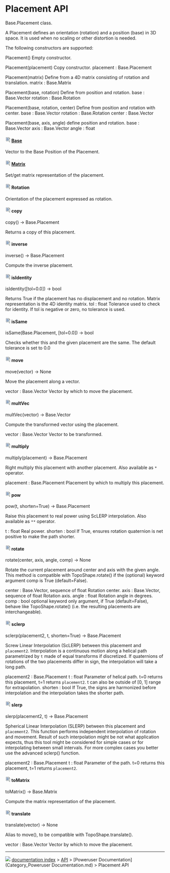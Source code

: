# Placement API

Base.Placement class.

A Placement defines an orientation (rotation) and a position (base) in 3D space.
It is used when no scaling or other distortion is needed.

The following constructors are supported:

Placement()
Empty constructor.

Placement(placement)
Copy constructor.
placement : Base.Placement

Placement(matrix)
Define from a 4D matrix consisting of rotation and translation.
matrix : Base.Matrix

Placement(base, rotation)
Define from position and rotation.
base : Base.Vector
rotation : Base.Rotation

Placement(base, rotation, center)
Define from position and rotation with center.
base : Base.Vector
rotation : Base.Rotation
center : Base.Vector

Placement(base, axis, angle)
define position and rotation.
base : Base.Vector
axis : Base.Vector
angle : float



#### <img src="images/Type_enum.svg" style="width:16px;"> [Base](Base_API.md)

Vector to the Base Position of the Placement.



#### <img src="images/Type_enum.svg" style="width:16px;"> [Matrix](Matrix_API.md)

Set/get matrix representation of the placement.



#### <img src="images/Type_enum.svg" style="width:16px;"> Rotation

Orientation of the placement expressed as rotation.



#### <img src="images/Type_enum.svg" style="width:16px;"> copy

copy() -> Base.Placement

Returns a copy of this placement.



#### <img src="images/Type_enum.svg" style="width:16px;"> inverse

inverse() -> Base.Placement

Compute the inverse placement.



#### <img src="images/Type_enum.svg" style="width:16px;"> isIdentity

isIdentity([tol=0.0]) -> bool

Returns True if the placement has no displacement and no rotation.
Matrix representation is the 4D identity matrix.
tol : float
    Tolerance used to check for identity.
    If tol is negative or zero, no tolerance is used.



#### <img src="images/Type_enum.svg" style="width:16px;"> isSame

isSame(Base.Placement, [tol=0.0]) -> bool

Checks whether this and the given placement are the same.
The default tolerance is set to 0.0



#### <img src="images/Type_enum.svg" style="width:16px;"> move

move(vector) -> None

Move the placement along a vector.

vector : Base.Vector
    Vector by which to move the placement.



#### <img src="images/Type_enum.svg" style="width:16px;"> multVec

multVec(vector) -> Base.Vector

Compute the transformed vector using the placement.

vector : Base.Vector
    Vector to be transformed.



#### <img src="images/Type_enum.svg" style="width:16px;"> multiply

multiply(placement) -> Base.Placement

Right multiply this placement with another placement.
Also available as `*` operator.

placement : Base.Placement
    Placement by which to multiply this placement.



#### <img src="images/Type_enum.svg" style="width:16px;"> pow

pow(t, shorten=True) -> Base.Placement

Raise this placement to real power using ScLERP interpolation.
Also available as `**` operator.

t : float
    Real power.
shorten : bool
    If True, ensures rotation quaternion is net positive to make
    the path shorter.



#### <img src="images/Type_enum.svg" style="width:16px;"> rotate

rotate(center, axis, angle, comp) -> None

Rotate the current placement around center and axis with the given angle.
This method is compatible with TopoShape.rotate() if the (optional) keyword
argument comp is True (default=False).

center : Base.Vector, sequence of float
    Rotation center.
axis : Base.Vector, sequence of float
    Rotation axis.
angle : float
    Rotation angle in degrees.
comp : bool
    optional keyword only argument, if True (default=False),
behave like TopoShape.rotate() (i.e. the resulting placements are interchangeable).



#### <img src="images/Type_enum.svg" style="width:16px;"> sclerp

sclerp(placement2, t, shorten=True) -> Base.Placement

Screw Linear Interpolation (ScLERP) between this placement and `placement2`.
Interpolation is a continuous motion along a helical path parametrized by `t`
made of equal transforms if discretized.
If quaternions of rotations of the two placements differ in sign, the interpolation
will take a long path.

placement2 : Base.Placement
t : float
    Parameter of helical path. t=0 returns this placement, t=1 returns
    `placement2`. t can also be outside of [0, 1] range for extrapolation.
shorten : bool
    If True, the signs are harmonized before interpolation and the interpolation
    takes the shorter path.



#### <img src="images/Type_enum.svg" style="width:16px;"> slerp

slerp(placement2, t) -> Base.Placement

Spherical Linear Interpolation (SLERP) between this placement and `placement2`.
This function performs independent interpolation of rotation and movement.
Result of such interpolation might be not what application expects, thus this tool
might be considered for simple cases or for interpolating between small intervals.
For more complex cases you better use the advanced sclerp() function.

placement2 : Base.Placement
t : float
    Parameter of the path. t=0 returns this placement, t=1 returns `placement2`.



#### <img src="images/Type_enum.svg" style="width:16px;"> toMatrix

toMatrix() -> Base.Matrix

Compute the matrix representation of the placement.



#### <img src="images/Type_enum.svg" style="width:16px;"> translate

translate(vector) -> None

Alias to move(), to be compatible with TopoShape.translate().

vector : Base.Vector
    Vector by which to move the placement.









---
![](images/Right_arrow.png) [documentation index](../README.md) > [API](Category_API.md) > [Poweruser Documentation](Category_Poweruser Documentation.md) > Placement API
